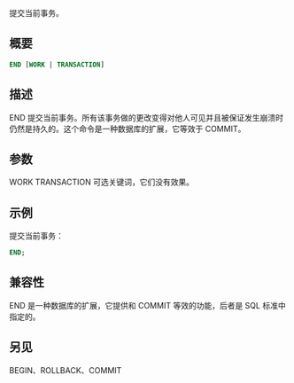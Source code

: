 提交当前事务。

## 概要

```sql
END [WORK | TRANSACTION]
```

## 描述
END 提交当前事务。所有该事务做的更改变得对他人可见并且被保证发生崩溃时仍然是持久的。这个命令是一种数据库的扩展，它等效于 COMMIT。

## 参数

WORK
TRANSACTION
可选关键词，它们没有效果。

## 示例
提交当前事务：

```sql
END;
```

## 兼容性
END 是一种数据库的扩展，它提供和 COMMIT 等效的功能，后者是 SQL 标准中指定的。

## 另见
BEGIN、ROLLBACK、COMMIT
